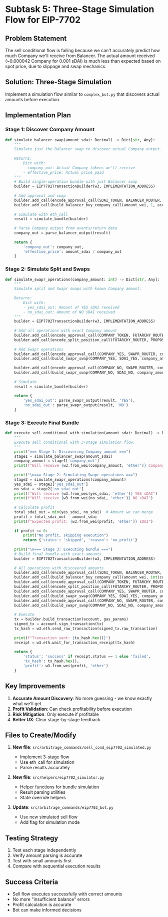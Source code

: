 # Subtask 5: Three-Stage Simulation Flow for EIP-7702

## Problem Statement
The sell conditional flow is failing because we can't accurately predict how much Company we'll receive from Balancer. The actual amount received (~0.000042 Company for 0.001 sDAI) is much less than expected based on spot price, due to slippage and swap mechanics.

## Solution: Three-Stage Simulation
Implement a simulation flow similar to `complex_bot.py` that discovers actual amounts before execution.

## Implementation Plan

### Stage 1: Discover Company Amount
```python
def simulate_balancer_swap(amount_sdai: Decimal) -> Dict[str, Any]:
    """
    Simulate just the Balancer swap to discover actual Company output.
    
    Returns:
        Dict with:
        - company_out: Actual Company tokens we'll receive
        - effective_price: Actual price paid
    """
    # Build single-operation bundle with just Balancer swap
    builder = EIP7702TransactionBuilder(w3, IMPLEMENTATION_ADDRESS)
    
    # Add approval and swap
    builder.add_call(encode_approval_call(SDAI_TOKEN, BALANCER_ROUTER, amount_wei))
    builder.add_call(build_balancer_buy_company_call(amount_wei, 1, account.address))
    
    # Simulate with eth_call
    result = simulate_bundle(builder)
    
    # Parse Company output from events/return data
    company_out = parse_balancer_output(result)
    
    return {
        'company_out': company_out,
        'effective_price': amount_sdai / company_out
    }
```

### Stage 2: Simulate Split and Swaps
```python
def simulate_swapr_operations(company_amount: int) -> Dict[str, Any]:
    """
    Simulate split and Swapr swaps with known Company amount.
    
    Returns:
        Dict with:
        - yes_sdai_out: Amount of YES sDAI received
        - no_sdai_out: Amount of NO sDAI received
    """
    builder = EIP7702TransactionBuilder(w3, IMPLEMENTATION_ADDRESS)
    
    # Add all operations with exact Company amount
    builder.add_call(encode_approval_call(COMPANY_TOKEN, FUTARCHY_ROUTER, company_amount))
    builder.add_call(encode_split_position_call(FUTARCHY_ROUTER, PROPOSAL, COMPANY_TOKEN, company_amount))
    
    # Add Swapr operations
    builder.add_call(encode_approval_call(COMPANY_YES, SWAPR_ROUTER, company_amount))
    builder.add_call(build_swapr_swap(COMPANY_YES, SDAI_YES, company_amount))
    
    builder.add_call(encode_approval_call(COMPANY_NO, SWAPR_ROUTER, company_amount))
    builder.add_call(build_swapr_swap(COMPANY_NO, SDAI_NO, company_amount))
    
    # Simulate
    result = simulate_bundle(builder)
    
    return {
        'yes_sdai_out': parse_swapr_output(result, 'YES'),
        'no_sdai_out': parse_swapr_output(result, 'NO')
    }
```

### Stage 3: Execute Final Bundle
```python
def execute_sell_conditional_with_simulation(amount_sdai: Decimal) -> Dict[str, Any]:
    """
    Execute sell conditional with 3-stage simulation flow.
    """
    print("=== Stage 1: Discovering Company amount ===")
    stage1 = simulate_balancer_swap(amount_sdai)
    company_amount = stage1['company_out']
    print(f"Will receive {w3.from_wei(company_amount, 'ether')} Company")
    
    print("\n=== Stage 2: Simulating Swapr operations ===")
    stage2 = simulate_swapr_operations(company_amount)
    yes_sdai = stage2['yes_sdai_out']
    no_sdai = stage2['no_sdai_out']
    print(f"Will receive {w3.from_wei(yes_sdai, 'ether')} YES sDAI")
    print(f"Will receive {w3.from_wei(no_sdai, 'ether')} NO sDAI")
    
    # Calculate profit
    total_sdai_out = min(yes_sdai, no_sdai)  # Amount we can merge
    profit = total_sdai_out - amount_sdai
    print(f"Expected profit: {w3.from_wei(profit, 'ether')} sDAI")
    
    if profit <= 0:
        print("No profit, skipping execution")
        return {'status': 'skipped', 'reason': 'no_profit'}
    
    print("\n=== Stage 3: Executing bundle ===")
    # Build final bundle with exact amounts
    builder = EIP7702TransactionBuilder(w3, IMPLEMENTATION_ADDRESS)
    
    # All operations with discovered amounts
    builder.add_call(encode_approval_call(SDAI_TOKEN, BALANCER_ROUTER, amount_wei))
    builder.add_call(build_balancer_buy_company_call(amount_wei, int(company_amount * 0.95), account.address))
    builder.add_call(encode_approval_call(COMPANY_TOKEN, FUTARCHY_ROUTER, company_amount))
    builder.add_call(encode_split_position_call(FUTARCHY_ROUTER, PROPOSAL, COMPANY_TOKEN, company_amount))
    builder.add_call(encode_approval_call(COMPANY_YES, SWAPR_ROUTER, company_amount))
    builder.add_call(build_swapr_swap(COMPANY_YES, SDAI_YES, company_amount))
    builder.add_call(encode_approval_call(COMPANY_NO, SWAPR_ROUTER, company_amount))
    builder.add_call(build_swapr_swap(COMPANY_NO, SDAI_NO, company_amount))
    
    # Execute
    tx = builder.build_transaction(account, gas_params)
    signed_tx = account.sign_transaction(tx)
    tx_hash = w3.eth.send_raw_transaction(signed_tx.raw_transaction)
    
    print(f"Transaction sent: {tx_hash.hex()}")
    receipt = w3.eth.wait_for_transaction_receipt(tx_hash)
    
    return {
        'status': 'success' if receipt.status == 1 else 'failed',
        'tx_hash': tx_hash.hex(),
        'profit': w3.from_wei(profit, 'ether')
    }
```

## Key Improvements

1. **Accurate Amount Discovery**: No more guessing - we know exactly what we'll get
2. **Profit Validation**: Can check profitability before execution
3. **Risk Mitigation**: Only execute if profitable
4. **Better UX**: Clear stage-by-stage feedback

## Files to Create/Modify

1. **New file**: `src/arbitrage_commands/sell_cond_eip7702_simulated.py`
   - Implement 3-stage flow
   - Use eth_call for simulation
   - Parse results accurately

2. **New file**: `src/helpers/eip7702_simulator.py`
   - Helper functions for bundle simulation
   - Result parsing utilities
   - State override helpers

3. **Update**: `src/arbitrage_commands/eip7702_bot.py`
   - Use new simulated sell flow
   - Add flag for simulation mode

## Testing Strategy

1. Test each stage independently
2. Verify amount parsing is accurate
3. Test with small amounts first
4. Compare with sequential execution results

## Success Criteria

- Sell flow executes successfully with correct amounts
- No more "insufficient balance" errors
- Profit calculation is accurate
- Bot can make informed decisions